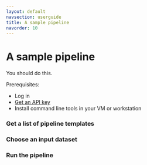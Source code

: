 ```yaml
---
layout: default
navsection: userguide
title: A sample pipeline
navorder: 10
---
```


# A sample pipeline

You should do this.

Prerequisites:

* Log in
* [Get an API key](api-tokens.html)
* Install command line tools in your VM or workstation

### Get a list of pipeline templates

### Choose an input dataset

### Run the pipeline

